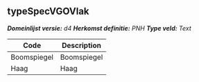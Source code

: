 ## typeSpecVGOVlak

*__Domeinlijst versie:__ d4*
*__Herkomst definitie:__ PNH*
*__Type veld:__ Text*

|__Code__ |__Description__	|
|	---	|	---	|
| Boomspiegel | Boomspiegel |
| Haag | Haag |